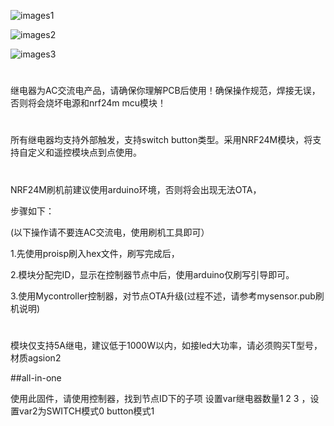 
![images1](https://github.com/huexpub/nrf24-relays/blob/master/images/1relays.png?raw=true)

![images2](https://github.com/huexpub/nrf24-relays/blob/master/images/2relays.png?raw=true)

![images3](https://github.com/huexpub/nrf24-relays/blob/master/images/3relays.png?raw=true)

#
继电器为AC交流电产品，请确保你理解PCB后使用！确保操作规范，焊接无误，否则将会烧坏电源和nrf24m mcu模块！
#
所有继电器均支持外部触发，支持switch button类型。采用NRF24M模块，将支持自定义和遥控模块点到点使用。

#
NRF24M刷机前建议使用arduino环境，否则将会出现无法OTA，

步骤如下：

(以下操作请不要连AC交流电，使用刷机工具即可）

1.先使用proisp刷入hex文件，刷写完成后，

2.模块分配完ID，显示在控制器节点中后，使用arduino仅刷写引导即可。

3.使用Mycontroller控制器，对节点OTA升级(过程不述，请参考mysensor.pub刷机说明)

#
模块仅支持5A继电，建议低于1000W以内，如接led大功率，请必须购买T型号，材质agsion2

##all-in-one

使用此固件，请使用控制器，找到节点ID下的子项 设置var继电器数量1 2 3  ，设置var2为SWITCH模式0  button模式1
